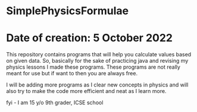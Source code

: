 # SimplePhysicsFormulae
# Date of creation: 5 October 2022
This repository contains programs that will help you calculate values based on given data.
So, basically for the sake of practicing java and revising my physics lessons I made these programs. These programs are not really meant for use but if want to then
you are always free.

I will be adding more programs as I clear new concepts in physics and will also try to make the code more efficient and neat as I learn more.

fyi - I am 15 y/o 9th grader, ICSE school
